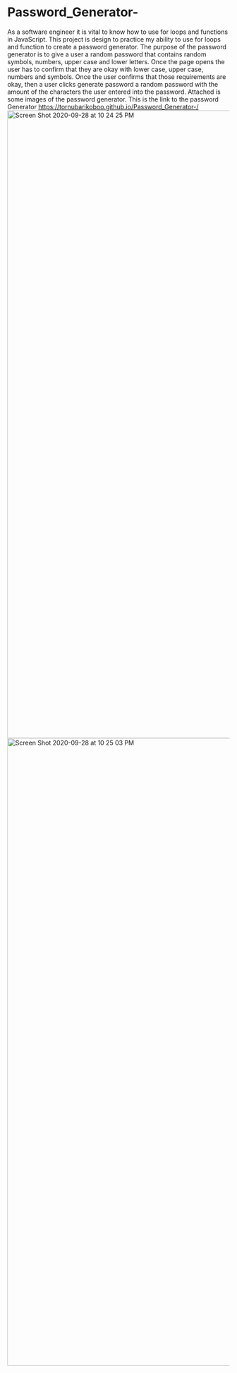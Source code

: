 # Password_Generator-
As a software engineer it is vital to know how to use for loops and functions in JavaScript. This project is design to practice my ability to use for loops and function to create a password generator. The purpose of the password generator is to give a user a random password that contains random symbols, numbers, upper case and lower letters. Once the page opens the user has to confirm that they are okay with lower case, upper case, numbers and symbols. Once the user confirms that those requirements are okay, then  a user clicks generate password a random password with the amount of the characters the user entered into the password. Attached is some images of the password generator. This is the link to the password Generator https://tornubarikoboo.github.io/Password_Generator-/
<img width="1424" alt="Screen Shot 2020-09-28 at 10 24 25 PM" src="https://user-images.githubusercontent.com/69223691/94506281-021f3f80-01db-11eb-9944-a9f77623ed39.png">
<img width="1424" alt="Screen Shot 2020-09-28 at 10 25 03 PM" src="https://user-images.githubusercontent.com/69223691/94505996-61308480-01da-11eb-8f46-f2c7639dcfd1.png">


